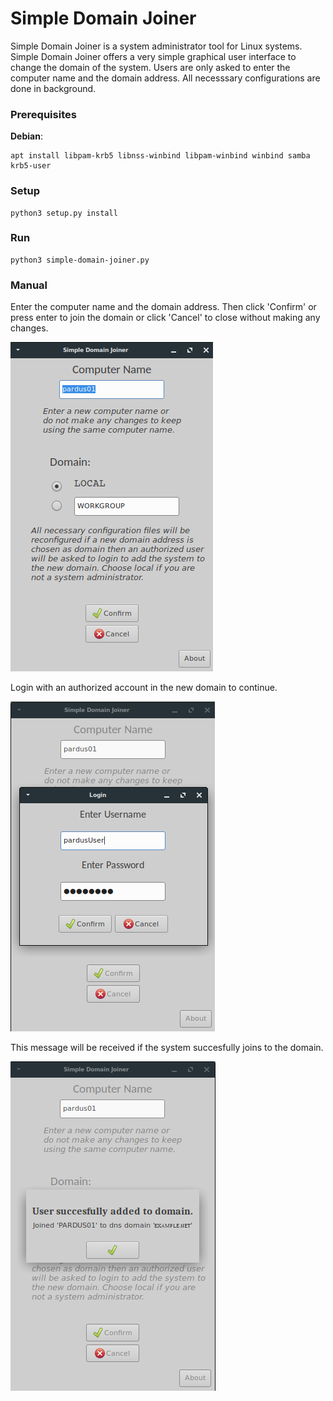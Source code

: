 # Simple Domain Joiner

Simple Domain Joiner is a system administrator tool for Linux systems.
Simple Domain Joiner offers a very simple graphical user interface to change the domain of the system.
Users are only asked to enter the computer name and the domain address.
All necesssary configurations are done in background.

### Prerequisites
**Debian**: 

```
apt install libpam-krb5 libnss-winbind libpam-winbind winbind samba krb5-user
```

### Setup
```
python3 setup.py install
```

### Run
```
python3 simple-domain-joiner.py
```
### Manual
Enter the computer name and the domain address.
Then click 'Confirm' or press enter to join the domain or click 'Cancel' to close without making any changes.

![alt text](https://github.com/PardusGenc/projects/blob/master/sdj/sdj_main1.png)

Login with an authorized account in the new domain to continue.

![alt text](https://github.com/PardusGenc/projects/blob/master/sdj/sdj_adddomain.png)

This message will be received if the system succesfully joins to the domain.

![alt text](https://github.com/PardusGenc/projects/blob/master/sdj/sdj_sucdomain.png)

